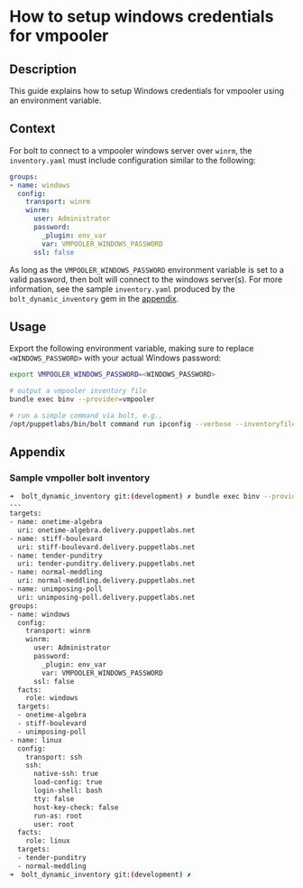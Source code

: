 # How to setup windows credentials for vmpooler

## Description

This guide explains how to setup Windows credentials for vmpooler using an environment variable.

## Context

For bolt to connect to a vmpooler windows server over `winrm`, the `inventory.yaml` must include configuration similar to the following:

```yaml
groups:
- name: windows
  config:
    transport: winrm
    winrm:
      user: Administrator
      password:
        _plugin: env_var
        var: VMPOOLER_WINDOWS_PASSWORD
      ssl: false
```

As long as the `VMPOOLER_WINDOWS_PASSWORD` environment variable is set to a valid password, then bolt will connect to the windows server(s).  For more information, see the sample `inventory.yaml` produced by the `bolt_dynamic_inventory` gem in the [appendix](#sample-vmpoller-bolt-inventory).

## Usage

Export the following environment variable, making sure to replace `<WINDOWS_PASSWORD>` with your actual Windows password:

```bash
export VMPOOLER_WINDOWS_PASSWORD=<WINDOWS_PASSWORD>

# output a vmpooler inventory file
bundle exec binv --provider=vmpooler     

# run a simple command via bolt, e.g.,
/opt/puppetlabs/bin/bolt command run ipconfig --verbose --inventoryfile=<(bundle exec binv --provider=vmpooler) --targets=windows
```

## Appendix

### Sample vmpoller bolt inventory

```bash
➜  bolt_dynamic_inventory git:(development) ✗ bundle exec binv --provider=vmpooler                              
---
targets:
- name: onetime-algebra
  uri: onetime-algebra.delivery.puppetlabs.net
- name: stiff-boulevard
  uri: stiff-boulevard.delivery.puppetlabs.net
- name: tender-punditry
  uri: tender-punditry.delivery.puppetlabs.net
- name: normal-meddling
  uri: normal-meddling.delivery.puppetlabs.net
- name: unimposing-poll
  uri: unimposing-poll.delivery.puppetlabs.net
groups:
- name: windows
  config:
    transport: winrm
    winrm:
      user: Administrator
      password:
        _plugin: env_var
        var: VMPOOLER_WINDOWS_PASSWORD
      ssl: false
  facts:
    role: windows
  targets:
  - onetime-algebra
  - stiff-boulevard
  - unimposing-poll
- name: linux
  config:
    transport: ssh
    ssh:
      native-ssh: true
      load-config: true
      login-shell: bash
      tty: false
      host-key-check: false
      run-as: root
      user: root
  facts:
    role: linux
  targets:
  - tender-punditry
  - normal-meddling
➜  bolt_dynamic_inventory git:(development) ✗ 
```
